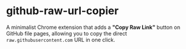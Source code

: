 # github-raw-url-copier
A minimalist Chrome extension that adds a **"Copy Raw Link"** button on GitHub file pages, allowing you to copy the direct `raw.githubusercontent.com` URL in one click.
